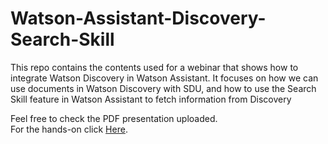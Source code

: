 # Watson-Assistant-Discovery-Search-Skill
This repo contains the contents used for a webinar that shows how to integrate Watson Discovery in Watson Assistant. It focuses on how we can use documents in Watson Discovery with SDU, and how to use the Search Skill feature in Watson Assistant to fetch information from Discovery

Feel free to check the PDF presentation uploaded. </br>
For the hands-on click [Here](http://ibm.biz/SS-CodeLab).
